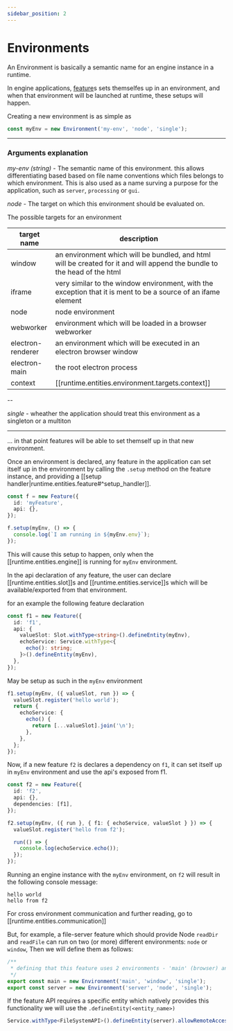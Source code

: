```yaml
---
sidebar_position: 2
---
```

# Environments

An Environment is basically a semantic name for an engine instance in a runtime.

In engine applications, [feature](../feature)s sets themselfes up in an environment, and when that environment will be launched at runtime, these setups will happen.

Creating a new environment is as simple as

```ts
const myEnv = new Environment('my-env', 'node', 'single');
```

---

### Arguments explanation

_my-env (string)_ - The semantic name of this environment. this allows differentiating based based on file name conventions which files belongs to which environment.
This is also used as a name surving a purpose for the application, such as `server`, `processing` or `gui`.

_node_ - The target on which this environment should be evaluated on.

The possible targets for an environment

| target name       | description                                                                                                              |
| ----------------- | ------------------------------------------------------------------------------------------------------------------------ |
| window            | an environment which will be bundled, and html will be created for it and will append the bundle to the head of the html |
| iframe            | very similar to the window environment, with the exception that it is ment to be a source of an ifame element            |
| node              | node environment                                                                                                         |
| webworker         | environment which will be loaded in a browser webworker                                                                  |
| electron-renderer | an environment which will be executed in an electron browser window                                                      |
| electron-main     | the root electron process                                                                                                |
| context           | [[runtime.entities.environment.targets.context]]                                                                         |

--

_single_ - wheather the application should treat this environment as a singleton or a multiton

---

... in that point features will be able to set themself up in that new environment.

Once an environment is declared, any feature in the application can set itself up in the environment by calling the `.setup` method on the feature instance, and providing a [[setup handler|runtime.entities.feature#^setup_handler]].

```ts
const f = new Feature({
  id: 'myFeature',
  api: {},
});

f.setup(myEnv, () => {
  console.log(`I am running in ${myEnv.env}`);
});
```

This will cause this setup to happen, only when the [[runtime.entities.engine]] is running for `myEnv` environment.

In the api declaration of any feature, the user can declare [[runtime.entities.slot]]s and [[runtime.entities.service]]s which will be available/exported from that environment.

for an example the following feature declaration

```ts
const f1 = new Feature({
  id: 'f1',
  api: {
    valueSlot: Slot.withType<string>().defineEntity(myEnv),
    echoService: Service.withType<{
      echo(): string;
    }>().defineEntity(myEnv),
  },
});
```

May be setup as such in the `myEnv` environment

```ts
f1.setup(myEnv, ({ valueSlot, run }) => {
  valueSlot.register('hello world');
  return {
    echoService: {
      echo() {
        return [...valueSlot].join('\n');
      },
    },
  };
});
```

Now, if a new feature `f2` is declares a dependency on `f1`, it can set itself up in `myEnv` environment and use the api's exposed from f1.

```ts
const f2 = new Feature({
  id: 'f2',
  api: {},
  dependencies: [f1],
});

f2.setup(myEnv, ({ run }, { f1: { echoService, valueSlot } }) => {
  valueSlot.register('hello from f2');

  run(() => {
    console.log(echoService.echo());
  });
});
```

Running an engine instance with the `myEnv` environment, on `f2` will result in the following console message:

```
hello world
hello from f2
```

For cross environment communication and further reading, go to [[runtime.entities.communication]]

But, for example, a file-server feature which should provide Node `readDir` and `readFile` can run on two (or more) different environments: `node` or `window`, Then we will define them as follows:

```typescript
/**
 * defining that this feature uses 2 environments - 'main' (browser) and LiveServer environment with the semantic name 'server'
 */
export const main = new Environment('main', 'window', 'single');
export const server = new Environment('server', 'node', 'single');
```

If the feature API requires a specific entity which natively provides this functionality we will use the `.defineEntity(<entity_name>)`

```typescript
Service.withType<FileSystemAPI>().defineEntity(server).allowRemoteAccess();
```
